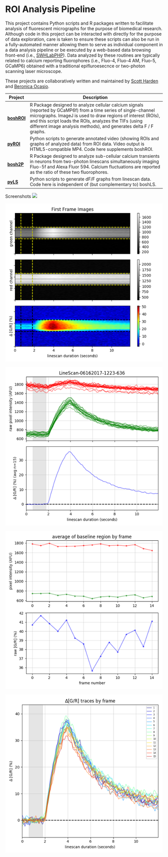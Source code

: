 # ROI Analysis Pipeline
This project contains Python scripts and R packages written to facilitate analysis of fluorescent micrographs for the purpose of biomedical research. Although code in this project can be interacted with directly for the purpose of data exploration, care is taken to ensure these scripts can also be run in a fully-automated manner allowing them to serve as individual component in a data analysis pipeline or be executed by a web-based data browsing front-end (i.e., [SWHLabPHP](https://github.com/swharden/SWHLabPHP)). Data analyzed by these routines are typically related to calcium reporting fluorophores (i.e., Fluo-4, Fluo-4 AM, Fluo-5, GCaMP6) obtained with a traditional epifluroesecnce or two-photon scanning laser microscope.

These projects are collaboratively written and maintained by [Scott Harden](https://github.com/swharden) and [Beronica Ocasio](https://github.com/beronicao).

Project | Description
---|---
**[boshROI](boshROI)** | R Package designed to analyze cellular calcium signals (reported by GCaMP6f) from a time series of single-channel micrographs. ImageJ is used to draw regions of interest (ROIs), and this script loads the ROIs, analyzes the TIFs (using different image analysis methods), and generates delta F / F graphs. 
**[pyROI](pyROI)** | Python scripts to generate annotated video (showing ROIs and graphs of analyzed data) from ROI data. Video output is HTML5-compatible MP4. Code here supplements boshROI.
**[bosh2P](bosh2P)**  | R Package designed to analyze sub-cellular calcium transients in neurons from two-photon linescans simultaneously imaging Fluo-5f and Alexa Fluor 594. Calcium fluctuations are reported as the ratio of these two fluorophores.
**[pyLS](pyLS)** | Python scripts to generate dF/F graphs from linescan data. Code here is independent of (but complementary to) boshLS.

Screenshots
![](pyLS/screenshot.png)

![](/data/linescan/realistic/LineScan-06162017-1223-636/analysis/fig_01_img.png)

![](/data/linescan/realistic/LineScan-06162017-1223-636/analysis/fig_02_avg.png)

![](/data/linescan/realistic/LineScan-06162017-1223-636/analysis/fig_03_drift1.png)

![](/data/linescan/realistic/LineScan-06162017-1223-636/analysis/fig_04_drift2.png)
